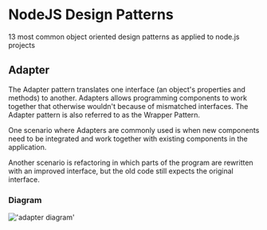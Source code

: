 # NodeJS Design Patterns
13 most common object oriented design patterns as applied to node.js projects

## Adapter
The Adapter pattern translates one interface (an object's properties and methods) to another. Adapters allows programming components to work together that otherwise wouldn't because of mismatched interfaces. The Adapter pattern is also referred to as the Wrapper Pattern.

One scenario where Adapters are commonly used is when new components need to be integrated and work together with existing components in the application.

Another scenario is refactoring in which parts of the program are rewritten with an improved interface, but the old code still expects the original interface.

### Diagram
!['adapter diagram'](https://www.dofactory.com/img/diagrams/javascript/javascript-adapter.jpg)
